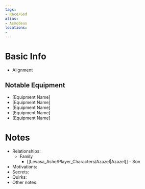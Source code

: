 ```yaml
---
tags:
- Race/God
alias:
- Asmodeus
locations:
- 
---
```


# Basic Info
- Alignment


## Notable Equipment
- [Equipment Name]
- [Equipment Name]
- [Equipment Name]
- [Equipment Name]
- [Equipment Name]

# Notes
- Relationships: 
	- Family
		- [[Levasa_Ashe/Player_Characters/Azazel|Azazel]] - Son
- Motivations: 
- Secrets: 
- Quirks: 
- Other notes: 

